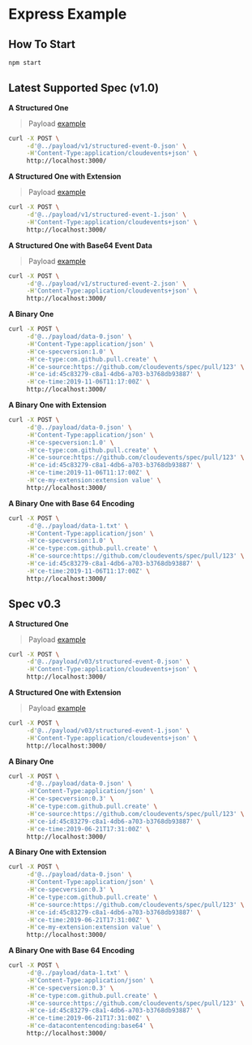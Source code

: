 # Express Example

## How To Start

```bash
npm start
```

## Latest Supported Spec (v1.0)


__A Structured One__

> Payload [example](../payload/v1/structured-event-0.json)

```bash
curl -X POST \
     -d'@../payload/v1/structured-event-0.json' \
     -H'Content-Type:application/cloudevents+json' \
     http://localhost:3000/
```

__A Structured One with Extension__

> Payload [example](../payload/v1/structured-event-1.json)

```bash
curl -X POST \
     -d'@../payload/v1/structured-event-1.json' \
     -H'Content-Type:application/cloudevents+json' \
     http://localhost:3000/
```

__A Structured One with Base64 Event Data__

> Payload [example](../payload/v1/structured-event-2.json)

```bash
curl -X POST \
     -d'@../payload/v1/structured-event-2.json' \
     -H'Content-Type:application/cloudevents+json' \
     http://localhost:3000/
```

__A Binary One__

```bash
curl -X POST \
     -d'@../payload/data-0.json' \
     -H'Content-Type:application/json' \
     -H'ce-specversion:1.0' \
     -H'ce-type:com.github.pull.create' \
     -H'ce-source:https://github.com/cloudevents/spec/pull/123' \
     -H'ce-id:45c83279-c8a1-4db6-a703-b3768db93887' \
     -H'ce-time:2019-11-06T11:17:00Z' \
     http://localhost:3000/
```

__A Binary One with Extension__

```bash
curl -X POST \
     -d'@../payload/data-0.json' \
     -H'Content-Type:application/json' \
     -H'ce-specversion:1.0' \
     -H'ce-type:com.github.pull.create' \
     -H'ce-source:https://github.com/cloudevents/spec/pull/123' \
     -H'ce-id:45c83279-c8a1-4db6-a703-b3768db93887' \
     -H'ce-time:2019-11-06T11:17:00Z' \
     -H'ce-my-extension:extension value' \
     http://localhost:3000/
```

__A Binary One with Base 64 Encoding__

```bash
curl -X POST \
     -d'@../payload/data-1.txt' \
     -H'Content-Type:application/json' \
     -H'ce-specversion:1.0' \
     -H'ce-type:com.github.pull.create' \
     -H'ce-source:https://github.com/cloudevents/spec/pull/123' \
     -H'ce-id:45c83279-c8a1-4db6-a703-b3768db93887' \
     -H'ce-time:2019-11-06T11:17:00Z' \
     http://localhost:3000/
```


## Spec v0.3

__A Structured One__

> Payload [example](../payload/v03/structured-event-0.json)

```bash
curl -X POST \
     -d'@../payload/v03/structured-event-0.json' \
     -H'Content-Type:application/cloudevents+json' \
     http://localhost:3000/
```

__A Structured One with Extension__

> Payload [example](../payload/v03/structured-event-1.json)

```bash
curl -X POST \
     -d'@../payload/v03/structured-event-1.json' \
     -H'Content-Type:application/cloudevents+json' \
     http://localhost:3000/
```

__A Binary One__

```bash
curl -X POST \
     -d'@../payload/data-0.json' \
     -H'Content-Type:application/json' \
     -H'ce-specversion:0.3' \
     -H'ce-type:com.github.pull.create' \
     -H'ce-source:https://github.com/cloudevents/spec/pull/123' \
     -H'ce-id:45c83279-c8a1-4db6-a703-b3768db93887' \
     -H'ce-time:2019-06-21T17:31:00Z' \
     http://localhost:3000/
```

__A Binary One with Extension__

```bash
curl -X POST \
     -d'@../payload/data-0.json' \
     -H'Content-Type:application/json' \
     -H'ce-specversion:0.3' \
     -H'ce-type:com.github.pull.create' \
     -H'ce-source:https://github.com/cloudevents/spec/pull/123' \
     -H'ce-id:45c83279-c8a1-4db6-a703-b3768db93887' \
     -H'ce-time:2019-06-21T17:31:00Z' \
     -H'ce-my-extension:extension value' \
     http://localhost:3000/
```

__A Binary One with Base 64 Encoding__

```bash
curl -X POST \
     -d'@../payload/data-1.txt' \
     -H'Content-Type:application/json' \
     -H'ce-specversion:0.3' \
     -H'ce-type:com.github.pull.create' \
     -H'ce-source:https://github.com/cloudevents/spec/pull/123' \
     -H'ce-id:45c83279-c8a1-4db6-a703-b3768db93887' \
     -H'ce-time:2019-06-21T17:31:00Z' \
     -H'ce-datacontentencoding:base64' \
     http://localhost:3000/
```


